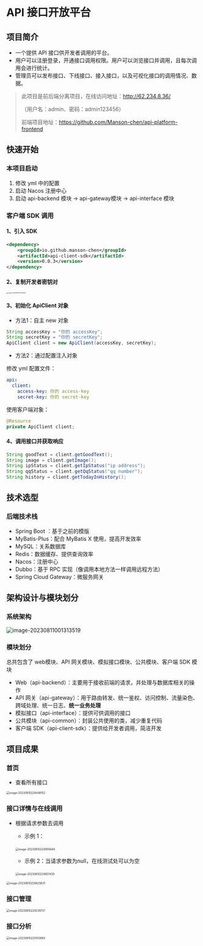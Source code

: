 # API 接口开放平台

## **项目简介**

- 一个提供 API 接口供开发者调用的平台。
- 用户可以注册登录，开通接口调用权限。用户可以浏览接口并调用，且每次调用会进行统计。
- 管理员可以发布接口、下线接口、接入接口，以及可视化接口的调用情况、数据。

> 此项目是前后端分离项目，在线访问地址：http://62.234.8.36/
>
> （用户名：admin、密码：admin123456）
>
> 前端项目地址：https://github.com/Manson-chen/api-platform-frontend

## 快速开始

### 本项目启动

1. 修改 yml 中的配置
2. 启动 Nacos 注册中心
3. 启动 api-backend 模块 -> api-gateway模块 -> api-interface 模块



### 客户端 SDK 调用

#### 1、引入 SDK

```xml
<dependency>
    <groupId>io.github.manson-chen</groupId>
    <artifactId>api-client-sdk</artifactId>
    <version>0.0.3</version>
</dependency>
```



#### 2、复制开发者密钥对

<img src="README.assets/image-20230810225124905.png" alt="image-20230810225124905" style="zoom: 25%;" />

#### 3、初始化 ApiClient 对象

- 方法1：自主 new 对象

```java
String accessKey = "你的 accessKey";
String secretKey = "你的 secretKey";
ApiClient client = new ApiClient(accessKey, secretKey);
```

- 方法2：通过配置注入对象

修改 yml 配置文件：

```yml
api:
  client:
    access-key: 你的 access-key
    secret-key: 你的 secret-key
```

使用客户端对象：

```java
@Resource
private ApiClient client;
```

#### 4、调用接口并获取响应

```java
String goodText = client.getGoodText();
String image = client.getImage();
String ipStatus = client.getIpStatus("ip address");
String qqStatus = client.getQqStatus("qq number");
String history = client.getTodayInHistory();
```



## 技术选型

### 后端技术栈

- Spring Boot ：基于之前的模版
- MyBatis-Plus：配合 MyBatis X 使用，提高开发效率
- MySQL：关系数据库
- Redis：数据缓存、提供查询效率
- Nacos：注册中心
- Dubbo：基于 RPC 实现（像调用本地方法一样调用远程方法）
- Spring Cloud Gateway：微服务网关



## 架构设计与模块划分

### 系统架构

![image-20230811001313519](README.assets/image-20230811001313519.png)

### 模块划分

总共包含了 web模块、API 网关模块、模拟接口模块、公共模块、客户端 SDK 模块

- Web（api-backend）：主要用于接收前端的请求，并处理与数据库相关的操作
- API 网关（api-gateway）：用于路由转发、统一鉴权、访问控制、流量染色、跨域处理、统一日志、**统一业务处理**
- 模拟接口（api-interface）：提供可供调用的接口
- 公共模块（api-common）：封装公共使用的类，减少重复代码
- 客户端 SDK（api-client-sdk）：提供给开发者调用，简洁开发



## 项目成果

### 首页

- 查看所有接口

<img src="README.assets/image-20230810224446152.png" alt="image-20230810224446152" style="zoom: 50%;" />

### 接口详情与在线调用

- 根据请求参数去调用

  - 示例 1：

  ​	<img src="README.assets/image-20230810224959444.png" alt="image-20230810224959444" style="zoom: 50%;" />

  - 示例 2：当请求参数为null，在线测试处可以为空

  ​	<img src="README.assets/image-20230810224807435.png" alt="image-20230810224807435" style="zoom: 50%;" />

<img src="README.assets/image-20230810224825631.png" alt="image-20230810224825631" style="zoom:50%;" />

### 接口管理

<img src="README.assets/image-20230810225039721.png" alt="image-20230810225039721" style="zoom: 50%;" />

### 接口分析

<img src="README.assets/image-20230810225103683.png" alt="image-20230810225103683" style="zoom: 50%;" />











